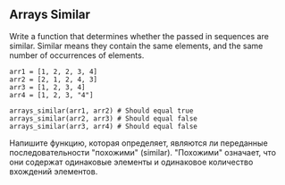 ## Arrays Similar

Write a function that determines whether the passed in sequences are similar. Similar means they contain the same elements, and the same number of occurrences of elements.

```
arr1 = [1, 2, 2, 3, 4]
arr2 = [2, 1, 2, 4, 3]
arr3 = [1, 2, 3, 4]
arr4 = [1, 2, 3, "4"]
```

```
arrays_similar(arr1, arr2) # Should equal true
arrays_similar(arr2, arr3) # Should equal false
arrays_similar(arr3, arr4) # Should equal false
```

Напишите функцию, которая определяет, являются ли переданные последовательности "похожими" (similar). "Похожими" означает, что они содержат одинаковые элементы и одинаковое количество вхождений элементов.
